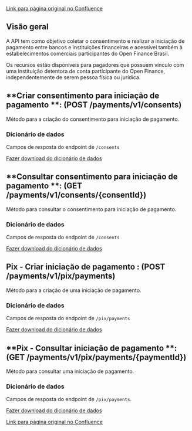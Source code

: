 [Link para página original no Confluence](https://openfinancebrasil.atlassian.net/wiki/spaces/OF/pages/17376535)

## **Visão geral**

A API tem como objetivo coletar o consentimento e realizar a iniciação de pagamento entre bancos e instituições financeiras e acessível também à estabelecimentos comerciais participantes do Open Finance Brasil.

Os recursos estão disponíveis para pagadores que possuem vínculo com uma instituição detentora de conta participante do Open Finance, independentemente de serem pessoa física ou jurídica.

## **Criar consentimento para iniciação de pagamento **: (POST /payments/v1/consents)

Método para a criação do consentimento para iniciação de pagamento.

### **Dicionário de dados**

Campos de resposta do endpoint de `/consents`

[Fazer download do dicionário de dados](https://openbanking-brasil.github.io/areadesenvolvedor/versions/v1.0.0-rc9.5/dictionary/paymentsPostConsents_v1.csv)

## **Consultar consentimento para iniciação de pagamento **: (GET /payments/v1/consents/{consentId})

Método para consultar o consentimento para iniciação de pagamento.

### **Dicionário de dados**

Campos de resposta do endpoint de `/consents`

[Fazer download do dicionário de dados](https://openbanking-brasil.github.io/areadesenvolvedor/versions/v1.0.0-rc9.5/dictionary/paymentsGetConsentsConsentId_v1.csv)

## **Pix - Criar iniciação de pagamento** : (POST /payments/v1/pix/payments)

Método para a criação de uma iniciação de pagamento.

### **Dicionário de dados**

Campos de resposta do endpoint de `/pix/payments`

[Fazer download do dicionário de dados](https://openbanking-brasil.github.io/areadesenvolvedor/versions/v1.0.0-rc9.5/dictionary/paymentsPostPixPayments_v1.csv)

## **Pix - Consultar iniciação de pagamento **: (GET /payments/v1/pix/payments/{paymentId})

Método para consultar uma iniciação de pagamento.

### **Dicionário de dados**

Campos de resposta do endpoint de `/pix/payments`.

[Fazer download do dicionário de dados](https://openbanking-brasil.github.io/areadesenvolvedor/versions/v1.0.0-rc9.5/dictionary/paymentsGetPixPaymentsPaymentId_v1.csv)

[Link para página original no Confluence](https://openfinancebrasil.atlassian.net/wiki/spaces/OF/pages/17376535)
